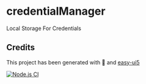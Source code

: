 # credentialManager

Local Storage For Credentials

## Credits

This project has been generated with 💙 and [easy-ui5](https://github.com/SAP)


[![Node.js CI](https://github.com/pinakipatrapro/pinaki.app.credentialManager/actions/workflows/node.js.yml/badge.svg?branch=master)](https://github.com/pinakipatrapro/pinaki.app.credentialManager/actions/workflows/node.js.yml)